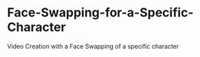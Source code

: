 # Face-Swapping-for-a-Specific-Character
Video Creation with a Face Swapping of a specific character
